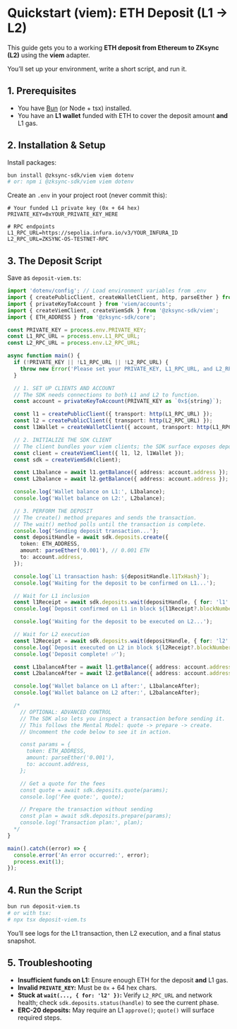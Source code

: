 # Quickstart (viem): ETH Deposit (L1 → L2)

This guide gets you to a working **ETH deposit from Ethereum to ZKsync (L2)** using the **viem** adapter.

You’ll set up your environment, write a short script, and run it.

## 1. Prerequisites

- You have [Bun](https://bun.sh/) (or Node + tsx) installed.
- You have an **L1 wallet** funded with ETH to cover the deposit amount **and** L1 gas.

## 2. Installation & Setup

Install packages:

```bash
bun install @zksync-sdk/viem viem dotenv
# or: npm i @zksync-sdk/viem viem dotenv
```

Create an `.env` in your project root (never commit this):

```env
# Your funded L1 private key (0x + 64 hex)
PRIVATE_KEY=0xYOUR_PRIVATE_KEY_HERE

# RPC endpoints
L1_RPC_URL=https://sepolia.infura.io/v3/YOUR_INFURA_ID
L2_RPC_URL=ZKSYNC-OS-TESTNET-RPC
```

## 3. The Deposit Script

Save as `deposit-viem.ts`:

```ts
import 'dotenv/config'; // Load environment variables from .env
import { createPublicClient, createWalletClient, http, parseEther } from 'viem';
import { privateKeyToAccount } from 'viem/accounts';
import { createViemClient, createViemSdk } from '@zksync-sdk/viem';
import { ETH_ADDRESS } from '@zksync-sdk/core';

const PRIVATE_KEY = process.env.PRIVATE_KEY;
const L1_RPC_URL = process.env.L1_RPC_URL;
const L2_RPC_URL = process.env.L2_RPC_URL;

async function main() {
  if (!PRIVATE_KEY || !L1_RPC_URL || !L2_RPC_URL) {
    throw new Error('Please set your PRIVATE_KEY, L1_RPC_URL, and L2_RPC_URL in a .env file');
  }

  // 1. SET UP CLIENTS AND ACCOUNT
  // The SDK needs connections to both L1 and L2 to function.
  const account = privateKeyToAccount(PRIVATE_KEY as `0x${string}`);

  const l1 = createPublicClient({ transport: http(L1_RPC_URL) });
  const l2 = createPublicClient({ transport: http(L2_RPC_URL) });
  const l1Wallet = createWalletClient({ account, transport: http(L1_RPC_URL) });

  // 2. INITIALIZE THE SDK CLIENT
  // The client bundles your viem clients; the SDK surface exposes deposits/withdrawals helpers.
  const client = createViemClient({ l1, l2, l1Wallet });
  const sdk = createViemSdk(client);

  const L1balance = await l1.getBalance({ address: account.address });
  const L2balance = await l2.getBalance({ address: account.address });

  console.log('Wallet balance on L1:', L1balance);
  console.log('Wallet balance on L2:', L2balance);

  // 3. PERFORM THE DEPOSIT
  // The create() method prepares and sends the transaction.
  // The wait() method polls until the transaction is complete.
  console.log('Sending deposit transaction...');
  const depositHandle = await sdk.deposits.create({
    token: ETH_ADDRESS,
    amount: parseEther('0.001'), // 0.001 ETH
    to: account.address,
  });

  console.log(`L1 transaction hash: ${depositHandle.l1TxHash}`);
  console.log('Waiting for the deposit to be confirmed on L1...');

  // Wait for L1 inclusion
  const l1Receipt = await sdk.deposits.wait(depositHandle, { for: 'l1' });
  console.log(`Deposit confirmed on L1 in block ${l1Receipt?.blockNumber}`);

  console.log('Waiting for the deposit to be executed on L2...');

  // Wait for L2 execution
  const l2Receipt = await sdk.deposits.wait(depositHandle, { for: 'l2' });
  console.log(`Deposit executed on L2 in block ${l2Receipt?.blockNumber}`);
  console.log('Deposit complete! ✅');

  const L1balanceAfter = await l1.getBalance({ address: account.address });
  const L2balanceAfter = await l2.getBalance({ address: account.address });

  console.log('Wallet balance on L1 after:', L1balanceAfter);
  console.log('Wallet balance on L2 after:', L2balanceAfter);

  /*
    // OPTIONAL: ADVANCED CONTROL
    // The SDK also lets you inspect a transaction before sending it.
    // This follows the Mental Model: quote -> prepare -> create.
    // Uncomment the code below to see it in action.

    const params = {
      token: ETH_ADDRESS,
      amount: parseEther('0.001'),
      to: account.address,
    };

    // Get a quote for the fees
    const quote = await sdk.deposits.quote(params);
    console.log('Fee quote:', quote);

    // Prepare the transaction without sending
    const plan = await sdk.deposits.prepare(params);
    console.log('Transaction plan:', plan);
  */
}

main().catch((error) => {
  console.error('An error occurred:', error);
  process.exit(1);
});
```

## 4. Run the Script

```bash
bun run deposit-viem.ts
# or with tsx:
# npx tsx deposit-viem.ts
```

You’ll see logs for the L1 transaction, then L2 execution, and a final status snapshot.

## 5. Troubleshooting

- **Insufficient funds on L1:** Ensure enough ETH for the deposit **and** L1 gas.
- **Invalid `PRIVATE_KEY`:** Must be `0x` + 64 hex chars.
- **Stuck at `wait(..., { for: 'l2' })`:** Verify `L2_RPC_URL` and network health; check `sdk.deposits.status(handle)` to see the current phase.
- **ERC-20 deposits:** May require an L1 `approve()`; `quote()` will surface required steps.
